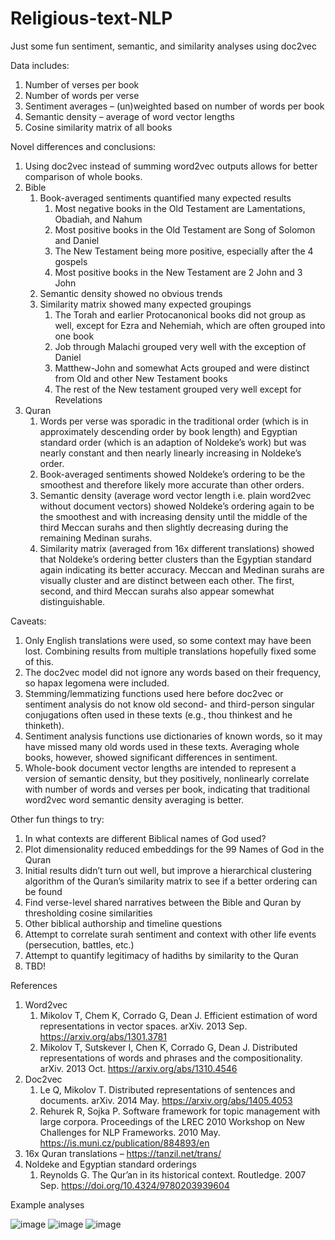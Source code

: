 # Religious-text-NLP
Just some fun sentiment, semantic, and similarity analyses using doc2vec

Data includes:
1.	Number of verses per book
2.	Number of words per verse
3.	Sentiment averages – (un)weighted based on number of words per book
4.	Semantic density – average of word vector lengths
5.	Cosine similarity matrix of all books

Novel differences and conclusions:
1.	Using doc2vec instead of summing word2vec outputs allows for better comparison of whole books.
2.	Bible
    1.	Book-averaged sentiments quantified many expected results
        1.	Most negative books in the Old Testament are Lamentations, Obadiah, and Nahum
        2.	Most positive books in the Old Testament are Song of Solomon and Daniel
        3.	The New Testament being more positive, especially after the 4 gospels
        4.	Most positive books in the New Testament are 2 John and 3 John
    2.	Semantic density showed no obvious trends
    3.	Similarity matrix showed many expected groupings
        1.	The Torah and earlier Protocanonical books did not group as well, except for Ezra and Nehemiah, which are often grouped into one book
        2.	Job through Malachi grouped very well with the exception of Daniel
        3.	Matthew-John and somewhat Acts grouped and were distinct from Old and other New Testament books
        4.	The rest of the New testament grouped very well except for Revelations
3.	Quran
    1.	Words per verse was sporadic in the traditional order (which is in approximately descending order by book length) and Egyptian standard order (which is an adaption of Noldeke’s work) but was nearly constant and then nearly linearly increasing in Noldeke’s order.
    2.	Book-averaged sentiments showed Noldeke’s ordering to be the smoothest and therefore likely more accurate than other orders.
    3.	Semantic density (average word vector length i.e. plain word2vec without document vectors) showed Noldeke’s ordering again to be the smoothest and with increasing density until the middle of the third Meccan surahs and then slightly decreasing during the remaining Medinan surahs.
    4.	Similarity matrix (averaged from 16x different translations) showed that Noldeke’s ordering better clusters than the Egyptian standard again indicating its better accuracy. Meccan and Medinan surahs are visually cluster and are distinct between each other. The first, second, and third Meccan surahs also appear somewhat distinguishable.

Caveats:
1.	Only English translations were used, so some context may have been lost. Combining results from multiple translations hopefully fixed some of this.
2.	The doc2vec model did not ignore any words based on their frequency, so hapax legomena were included.
3.	Stemming/lemmatizing functions used here before doc2vec or sentiment analysis do not know old second- and third-person singular conjugations often used in these texts (e.g., thou thinkest and he thinketh).
4.	Sentiment analysis functions use dictionaries of known words, so it may have missed many old words used in these texts. Averaging whole books, however, showed significant differences in sentiment.
5.	Whole-book document vector lengths are intended to represent a version of semantic density, but they positively, nonlinearly correlate with number of words and verses per book, indicating that traditional word2vec word semantic density averaging is better.

Other fun things to try:
1.	In what contexts are different Biblical names of God used?
2.	Plot dimensionality reduced embeddings for the 99 Names of God in the Quran
3.	Initial results didn’t turn out well, but improve a hierarchical clustering algorithm of the Quran’s similarity matrix to see if a better ordering can be found
4.	Find verse-level shared narratives between the Bible and Quran by thresholding cosine similarities
5.	Other biblical authorship and timeline questions
6.	Attempt to correlate surah sentiment and context with other life events (persecution, battles, etc.)
7.	Attempt to quantify legitimacy of hadiths by similarity to the Quran
8.	TBD!

References
1.	Word2vec
    1.	Mikolov T, Chem K, Corrado G, Dean J. Efficient estimation of word representations in vector spaces. arXiv. 2013 Sep. https://arxiv.org/abs/1301.3781
    2.	Mikolov T, Sutskever I, Chen K, Corrado G, Dean J. Distributed representations of words and phrases and the compositionality. arXiv. 2013 Oct. https://arxiv.org/abs/1310.4546
2.	Doc2vec
    1.	Le Q, Mikolov T. Distributed representations of sentences and documents. arXiv. 2014 May. https://arxiv.org/abs/1405.4053
    2.	Rehurek R, Sojka P. Software framework for topic management with large corpora. Proceedings of the LREC 2010 Workshop on New Challenges for NLP Frameworks. 2010 May. https://is.muni.cz/publication/884893/en
3.	16x Quran translations – https://tanzil.net/trans/
4.	Noldeke and Egyptian standard orderings
    1.	Reynolds G. The Qur’an in its historical context. Routledge. 2007 Sep. https://doi.org/10.4324/9780203939604



Example analyses

![image](https://user-images.githubusercontent.com/69130562/116164827-7b770600-a6c8-11eb-972a-e2fe5ff6cc0b.png)
![image](https://user-images.githubusercontent.com/69130562/116164929-b711d000-a6c8-11eb-9a72-084c7bb76058.png)
![image](https://user-images.githubusercontent.com/69130562/116165057-00621f80-a6c9-11eb-911e-550421a9193d.png)







